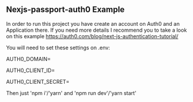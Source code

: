 ## Nexjs-passport-auth0 Example

In order to run this project you have create an account on Auth0 and an Application there.
If you need more details I recommend you to take a look on this example https://auth0.com/blog/next-js-authentication-tutorial/

You will need to set these settings on .env:

AUTH0_DOMAIN=

AUTH0_CLIENT_ID=

AUTH0_CLIENT_SECRET=

Then just 'npm i'/'yarn' and 'npm run dev'/'yarn start'